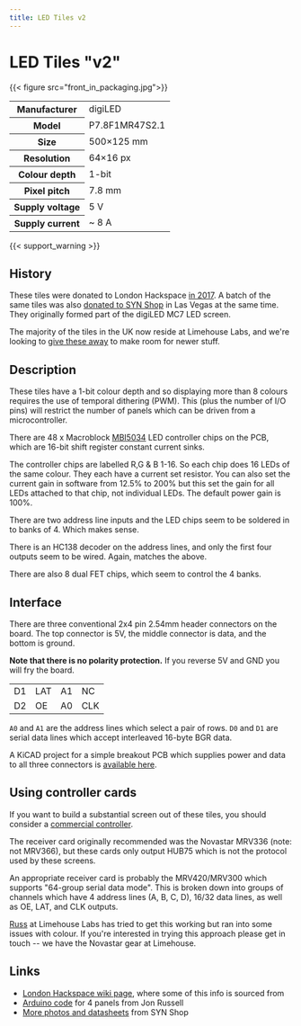 ```yaml
---
title: LED Tiles v2
---
```

# LED Tiles "v2"

{{< figure src="front_in_packaging.jpg">}}

<table class="vertical">
<tr><th>Manufacturer</th><td>digiLED</td></tr>
<tr><th>Model</th><td>P7.8F1MR47S2.1</td></tr>
<tr><th>Size</th><td>500×125 mm</td></tr>
<tr><th>Resolution</th><td>64×16 px</td></tr>
<tr><th>Colour depth</th><td>1-bit</td></tr>
<tr><th>Pixel pitch</th><td>7.8 mm</td></tr>
<tr><th>Supply voltage</th><td>5 V</td></tr>
<tr><th>Supply current</th><td>~ 8 A</td></tr>
</table>

{{< support_warning >}}

## History

These tiles were donated to London Hackspace [in 2017](https://groups.google.com/g/london-hack-space/c/RZeO143uh7A). A batch of the same tiles was also [donated to SYN Shop](https://groups.google.com/g/synshop/c/ov_LCQSXeds/m/jCaFP1iGBAAJ) in Las Vegas at the same time. They originally formed part of the digiLED MC7 LED screen.

The majority of the tiles in the UK now reside at Limehouse Labs, and we're looking to [give these away](../../giveaway) to make room for newer stuff.

## Description

These tiles have a 1-bit colour depth and so displaying more than 8 colours requires the use
of temporal dithering (PWM). This (plus the number of I/O pins) will restrict the number of
panels which can be driven from a microcontroller.

There are 48 x Macroblock [MBI5034](/datasheets/MBI5034.pdf) LED controller chips on the PCB, which are 16-bit shift register constant current sinks.

The controller chips are labelled R,G & B 1-16. So each chip does 16 LEDs of the same colour. They each have a current set resistor. You can also set the current gain in software from 12.5% to 200% but this set the gain for all LEDs attached to that chip, not individual LEDs. The default power gain is 100%.

There are two address line inputs and the LED chips seem to be soldered in to banks of 4. Which makes sense.

There is an HC138 decoder on the address lines, and only the first four outputs seem to be wired. Again, matches the above.

There are also 8 dual FET chips, which seem to control the 4 banks. 

## Interface

There are three conventional 2x4 pin 2.54mm header connectors on the board. The top connector is
5V, the middle connector is data, and the bottom is ground.

**Note that there is no polarity protection.** If you reverse 5V and GND you will fry the board.

<table class="pinout">
    <tr>
        <td class="data">D1</td>
        <td class="control">LAT</td>
        <td class="address">A1</td>
        <td class="nc">NC</td>
    </tr>
    <tr>
        <td class="data">D2</td>
        <td class="control">OE</td>
        <td class="address">A0</td>
        <td class="control">CLK</td>
    </tr>
</table>

`A0` and `A1` are the address lines which select a pair of rows. `D0` and `D1` are serial data lines which accept interleaved 16-byte BGR data.

A KiCAD project for a simple breakout PCB which supplies power and data to all three connectors is [available here](https://github.com/limehouselabs/led-screens/tree/main/panel-connector).

## Using controller cards

If you want to build a substantial screen out of these tiles, you should consider a [commercial controller](../../controllers).

The receiver card originally recommended was the Novastar MRV336 (note: not MRV366), but these cards only output HUB75 which is not the protocol used by these screens.

An appropriate receiver card is probably the MRV420/MRV300 which supports "64-group serial data mode". This is broken down into groups of channels which have 4 address lines (A, B, C, D), 16/32 data lines, as well as OE, LAT, and CLK outputs. 

[Russ](https://chaos.social/@russsss) at Limehouse Labs has tried to get this working but ran into some issues with colour. If you're interested in trying this approach please get in touch -- we have the Novastar gear at Limehouse.

## Links

* [London Hackspace wiki page](https://wiki.london.hackspace.org.uk/view/LED_tiles_V2), where some of this info is sourced from
* [Arduino code](https://github.com/JonRussell00/LEDpanels) for 4 panels from Jon Russell
* [More photos and datasheets](https://github.com/krux702/led_panel_wall) from SYN Shop